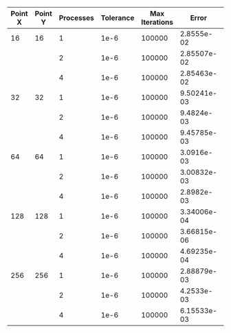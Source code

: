 | Point X | Point Y | Processes | Tolerance | Max Iterations | Error              | Elapsed Time (s) |
|---------|---------|-----------|-----------|----------------|--------------------|--------------|
| 16      | 16      | 1         | 1e-6      | 100000         | 2.8555e-02         | 0.00326881   |
|         |         | 2         | 1e-6      | 100000         | 2.85507e-02        | 0.00300299   |
|         |         | 4         | 1e-6      | 100000         | 2.85463e-02        | 0.0202277    |
| 32      | 32      | 1         | 1e-6      | 100000         | 9.50241e-03        | 0.0256645    |
|         |         | 2         | 1e-6      | 100000         | 9.4824e-03         | 0.0303188    |
|         |         | 4         | 1e-6      | 100000         | 9.45785e-03        | 0.0194439    |
| 64      | 64      | 1         | 1e-6      | 100000         | 3.0916e-03         | 0.35088      |
|         |         | 2         | 1e-6      | 100000         | 3.00832e-03        | 0.21104      |
|         |         | 4         | 1e-6      | 100000         | 2.8982e-03         | 0.18708      |
| 128     | 128     | 1         | 1e-6      | 100000         | 3.34006e-04        | 5.35346      |
|         |         | 2         | 1e-6      | 100000         | 3.66815e-06        | 3.42807      |
|         |         | 4         | 1e-6      | 100000         | 4.69235e-04        | 2.06312      |
| 256     | 256     | 1         | 1e-6      | 100000         | 2.88879e-03        | 73.3891      |
|         |         | 2         | 1e-6      | 100000         | 4.2533e-03         | 41.1185      |
|         |         | 4         | 1e-6      | 100000         | 6.15533e-03        | 28.4914      |
